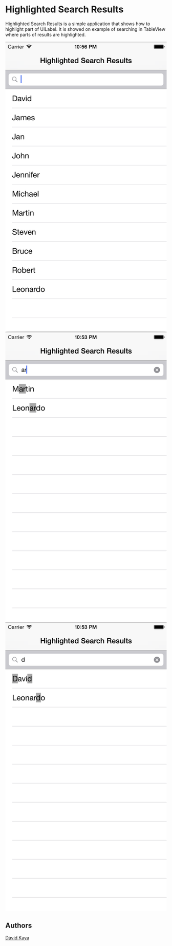 Highlighted Search Results
==========================

Highlighted Search Results is a simple application that shows how to highlight part of UILabel.
It is showed on example of searching in TableView where parts of results are highlighted.

![screenshot](https://github.com/xamarin/mobile-samples/raw/master/HighlightedSearchResults/Screenshots/TableView.png "iOS")
![screenshot](https://github.com/xamarin/mobile-samples/raw/master/HighlightedSearchResults/Screenshots/FilteredTableView1.png "iOS")
![screenshot](https://github.com/xamarin/mobile-samples/raw/master/HighlightedSearchResults/Screenshots/FilteredTableView2.png "iOS")

Authors
-------

[Dávid Kaya]("http://www.davidkaya.sk")